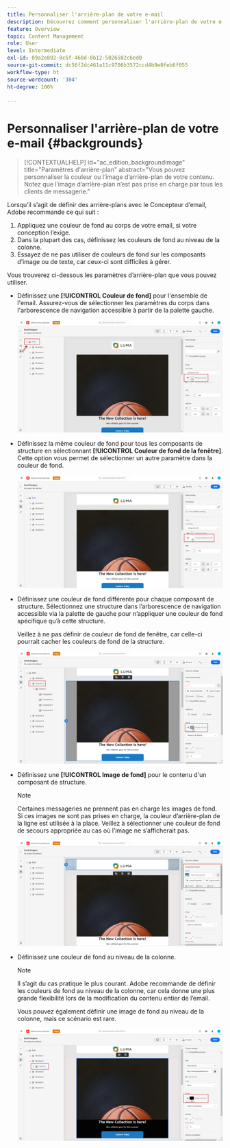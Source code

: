 ```yaml
---
title: Personnaliser l'arrière-plan de votre e-mail
description: Découvrez comment personnaliser l'arrière-plan de votre e-mail
feature: Overview
topic: Content Management
role: User
level: Intermediate
exl-id: 09a2e892-8c6f-460d-8b12-5026582c6ed0
source-git-commit: dc56f2dc461a11c9706b3572ccd4b9e0feb6f055
workflow-type: ht
source-wordcount: '304'
ht-degree: 100%

---
```


# Personnaliser l&#39;arrière-plan de votre e-mail {#backgrounds}

>[!CONTEXTUALHELP]
>id="ac_edition_backgroundimage"
>title="Paramètres d&#39;arrière-plan"
>abstract="Vous pouvez personnaliser la couleur ou l’image d’arrière-plan de votre contenu. Notez que l’image d’arrière-plan n’est pas prise en charge par tous les clients de messagerie."

Lorsqu’il s’agit de définir des arrière-plans avec le Concepteur d’email, Adobe recommande ce qui suit :

1. Appliquez une couleur de fond au corps de votre email, si votre conception l’exige.
1. Dans la plupart des cas, définissez les couleurs de fond au niveau de la colonne.
1. Essayez de ne pas utiliser de couleurs de fond sur les composants d’image ou de texte, car ceux-ci sont difficiles à gérer.

Vous trouverez ci-dessous les paramètres d’arrière-plan que vous pouvez utiliser.

* Définissez une **[!UICONTROL Couleur de fond]** pour l&#39;ensemble de l&#39;email. Assurez-vous de sélectionner les paramètres du corps dans l&#39;arborescence de navigation accessible à partir de la palette gauche.

   ![](assets/background_1.png)

* Définissez la même couleur de fond pour tous les composants de structure en sélectionnant **[!UICONTROL Couleur de fond de la fenêtre]**. Cette option vous permet de sélectionner un autre paramètre dans la couleur de fond.

   ![](assets/background_2.png)

* Définissez une couleur de fond différente pour chaque composant de structure. Sélectionnez une structure dans l’arborescence de navigation accessible via la palette de gauche pour n’appliquer une couleur de fond spécifique qu’à cette structure.

   Veillez à ne pas définir de couleur de fond de fenêtre, car celle-ci pourrait cacher les couleurs de fond de la structure.

   ![](assets/background_3.png)

* Définissez une **[!UICONTROL Image de fond]** pour le contenu d&#39;un composant de structure.

   >[!NOTE]
   >
   >Certaines messageries ne prennent pas en charge les images de fond. Si ces images ne sont pas prises en charge, la couleur d’arrière-plan de la ligne est utilisée à la place. Veillez à sélectionner une couleur de fond de secours appropriée au cas où l’image ne s’afficherait pas.

   ![](assets/background_4.png)

* Définissez une couleur de fond au niveau de la colonne.

   >[!NOTE]
   >
   >Il s’agit du cas pratique le plus courant. Adobe recommande de définir les couleurs de fond au niveau de la colonne, car cela donne une plus grande flexibilité lors de la modification du contenu entier de l’email.

   Vous pouvez également définir une image de fond au niveau de la colonne, mais ce scénario est rare.

   ![](assets/background_5.png)

